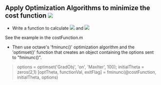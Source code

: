 ## Apply Optimization Algorithms to minimize the cost function <img src="http://latex.codecogs.com/gif.latex?J(\theta)" />

* Write a function to calculate <img src="http://latex.codecogs.com/gif.latex?J(\theta)" /> and <img src="http://latex.codecogs.com/gif.latex?\frac{\partial}{\partial\theta_i}J(\theta)" />

See the example in the costFunction.m

* Then use octave's 'fminunc()' optimization algorithm and the 'optimset()' function that creates an object containing the options sent to "fminunc()".

>options = optimset('GradObj', 'on', 'MaxIter', 100);
>initialTheta = zeros(2,1)
>[optTheta, functionVal, exitFlag] = fminunc(@costFunction, initialTheta, options)

